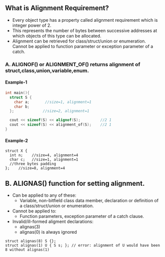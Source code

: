 ## What is Alignment Requirement?
  - Every object type has a property called alignment requirement which is integer power of 2.
  - This represents the number of bytes between successive addresses at which objects of this type can be allocated.
  - Alignment can be retrieved for class/struct/union or enumeration. Cannot be applied to function parameter or exception parameter of a catch.
  
### A. ALIGNOF() or ALIGNMENT_OF() returns alignment of struct,class,union,variable,enum.
#### Example-1
```c++
int main(){
  struct S {
    char a;       //size=1, alignment=1
    char b;
  };             //size=2, alignment=1

  cout << sizeof(S) << alignof(S);         //2 1
  cout << sizeof(S) << alignment_of(S);    //2 1
}
```
#### Example-2
```
struct X {
  int n;    //size=4, alignment=4
  char c;   //size=1, alignment=1
  //three bytes padding
};    //size=8, alignment=4
```

## B. ALIGNAS() function for setting alignment.
  - Can be applied to any of these:
    - Variable, non-bitfield class data member, declaration or definition of a class/struct/union or enumeration.
  - Cannot be applied to:
    - Function parameters, exception parameter of a catch clause.
  - Invalid/ill-formed aligment declarations: 
    - alignas(3)
    - alignas(0) is always ignored
```
struct alignas(8) S {};
struct alignas(1) U { S s; }; // error: alignment of U would have been 8 without alignas(1)
```

